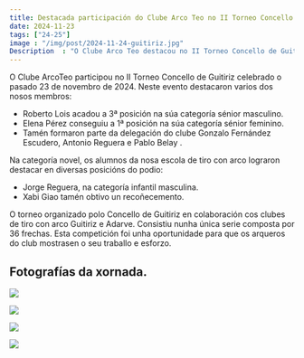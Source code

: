 ```yaml
---
title: Destacada participación do Clube Arco Teo no II Torneo Concello de Guitiriz
date: 2024-11-23
tags: ["24-25"]
image : "/img/post/2024-11-24-guitiriz.jpg"  
Description  : "O Clube Arco Teo destacou no II Torneo Concello de Guitiriz, celebrado o 23 de novembro de 2024. Roberto Lois logrou o 3º posto na categoría sénior masculino, Elena Pérez foi 1ª na sénior feminino, e os alumnos da escola acadaron varios podios na categoría novel"
---
```

O Clube ArcoTeo participou no II Torneo Concello de Guitiriz celebrado o pasado 23 de novembro de 2024. Neste evento destacaron varios dos nosos membros:

* Roberto Lois  acadou a 3ª posición na súa categoría sénior masculino.
* Elena Pérez   conseguiu a 1ª posición na súa categoría sénior feminino.
* Tamén formaron parte da delegación do clube Gonzalo Fernández Escudero, Antonio Reguera e Pablo Belay  .

Na categoría novel, os alumnos da nosa escola de tiro con arco lograron destacar en diversas posicións do podio:
* Jorge Reguera, na categoría infantil masculina.
* Xabi Giao tamén obtivo un recoñecemento.

O torneo organizado polo Concello de Guitiriz en colaboración cos clubes de tiro con arco Guitiriz e Adarve. Consistiu nunha única serie composta por 36 frechas. Esta competición foi unha oportunidade para que os arqueros do club mostrasen o seu traballo e esforzo.



## Fotografías da xornada.

![](../2024-11-23-guitiriz/01.jpg)


![](../2024-11-23-guitiriz/02.jpg)


![](../2024-11-23-guitiriz/03.jpg)


![](../2024-11-23-guitiriz/04.jpg)